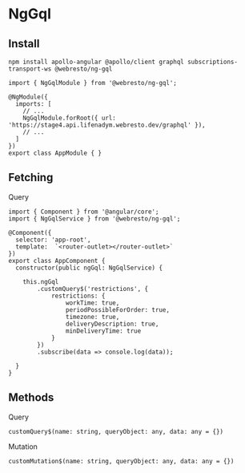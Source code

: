 # NgGql

## Install

`npm install apollo-angular @apollo/client graphql subscriptions-transport-ws @webresto/ng-gql`

```
import { NgGqlModule } from '@webresto/ng-gql';

@NgModule({
  imports: [
    // ...
    NgGqlModule.forRoot({ url: 'https://stage4.api.lifenadym.webresto.dev/graphql' }),
    // ...
  ]
})
export class AppModule { }
```

## Fetching

Query

```
import { Component } from '@angular/core';
import { NgGqlService } from '@webresto/ng-gql';

@Component({
  selector: 'app-root',
  template:  `<router-outlet></router-outlet>`
})
export class AppComponent {
  constructor(public ngGql: NgGqlService) { 

	this.ngGql
		.customQuery$('restrictions', { 
			restrictions: {
				workTime: true,
				periodPossibleForOrder: true,
				timezone: true,
				deliveryDescription: true,
				minDeliveryTime: true
			} 
		})
		.subscribe(data => console.log(data));

  }
}

```

## Methods

Query

`customQuery$(name: string, queryObject: any, data: any = {})`

Mutation

`customMutation$(name: string, queryObject: any, data: any = {})`